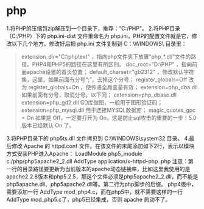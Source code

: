 # php

1.将PHP的压缩包zip解压到一个目录下，推荐：“C:/PHP”。 
2.将PHP目录（C:/PHP）下的 php.ini-dist 文件重命名为 php.ini，PHP的配置文件就是它，修改以下几个地方，修改好后把 php.ini 文件复制到 C：\WINDOWS\ 目录里： 
>	extension_dir="C:\php\ext" ，指向php文件夹下放置“php_*.dll”文件的路径。PHP4和PHP5的路径在这里有所区别。 
	doc_root="D:\PHP" ，指向前面apache设置的首页位置； 
	default_charset="gb2312" ，修改默认字符集，这里，如果前面有分号“;”，去掉这个分号； 
	register_globals=Off 改为 register_globals=On ，使传递全局变量有效； 
	extension=php_dba.dll 如果前面有分号，取消分号，以下同； 
	extension=php_dbase.dll 
	extension=php_gd2.dll  GD库做图，一般用于图形验证码； 
	extension=php_mysql.dll  用于连接MYSQL数据库； 
	magic_quotes_gpc = On  如果是 Off，一定要打开为 On，这是防止sql攻击的重要的一步！5.0版本已经默认 On 了。 

3.将PHP目录下的 php5ts.dll 文件拷贝到 C:\WINDOWS\system32 目录。 
4.最后修改 Apache 的 httpd.conf 文件。在该文件的末尾添加如下2行，表示以模块方式安装PHP进入Apache： 
LoadModule php5_module c:/php/php5apache2_2.dll 
AddType application/x-httpd-php .php 
    注意：第一行的目录路径要更新为当前版本的apache动态链接库，比如这里我使用的是apache2.2.8版本和php5.2.5，那这个文件必须是php5apache2_2.dll，而不能是php5apache.dll、php5apache2.dll等。第二行为php脚步的后缀。 
    php4版中，需要添加一行 AddType mod_php4.c，而在php5中，就不需要这样的一行 AddType mod_php5.c了，php5已经集成，否则 apache 启动不了。